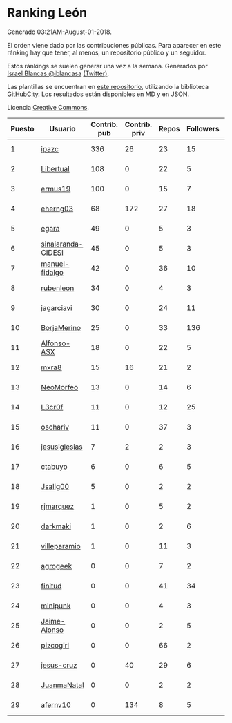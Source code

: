 # Ranking León

Generado 03:21AM-August-01-2018.

El orden viene dado por las contribuciones públicas. Para aparecer en este ránking hay que tener, al menos, un repositorio público y un seguidor.

Estos ránkings se suelen generar una vez a la semana. Generados por [Israel Blancas @iblancasa](https://github.com/iblancasa/) [(Twitter)](https://twitter.com/iblancasa).

Las plantillas se encuentran en [este repositorio](https://github.com/iblancasa/GH-Spanish-Ranking), utilizando la biblioteca [GitHubCity](https://github.com/iblancasa/GitHubCity). Los resultados están disponibles en MD y en JSON.

Licencia [Creative Commons](https://creativecommons.org/licenses/by/4.0/).

| Puesto   |  Usuario  | Contrib. pub | Contrib. priv |Repos| Followers | Desde |  Avatar  |
|----------|-----------|--------------|---------------|-----|-----------|-------|----------|
|1|[ipazc](https://github.com/ipazc)|336|26|23|15|2014-03-03|![ipazc]()|
|2|[Libertual](https://github.com/Libertual)|108|0|22|5|2014-11-17|![Libertual]()|
|3|[ermus19](https://github.com/ermus19)|100|0|15|7|2012-12-14|![ermus19]()|
|4|[eherng03](https://github.com/eherng03)|68|172|27|18|2016-03-03|![eherng03]()|
|5|[egara](https://github.com/egara)|49|0|5|3|2015-08-07|![egara]()|
|6|[sinaiaranda-CIDESI](https://github.com/sinaiaranda-CIDESI)|45|0|5|3|2018-01-11|![sinaiaranda-CIDESI]()|
|7|[manuel-fidalgo](https://github.com/manuel-fidalgo)|42|0|36|10|2016-02-05|![manuel-fidalgo]()|
|8|[rubenleon](https://github.com/rubenleon)|34|0|4|3|2017-06-08|![rubenleon]()|
|9|[jagarciavi](https://github.com/jagarciavi)|30|0|24|11|2012-05-07|![jagarciavi]()|
|10|[BorjaMerino](https://github.com/BorjaMerino)|25|0|33|136|2012-05-03|![BorjaMerino]()|
|11|[Alfonso-ASX](https://github.com/Alfonso-ASX)|18|0|22|5|2012-01-11|![Alfonso-ASX]()|
|12|[mxra8](https://github.com/mxra8)|15|16|21|2|2015-12-14|![mxra8]()|
|13|[NeoMorfeo](https://github.com/NeoMorfeo)|13|0|14|6|2013-03-04|![NeoMorfeo]()|
|14|[L3cr0f](https://github.com/L3cr0f)|11|0|12|25|2016-02-25|![L3cr0f]()|
|15|[oschariv](https://github.com/oschariv)|11|0|37|3|2016-09-26|![oschariv]()|
|16|[jesusiglesias](https://github.com/jesusiglesias)|7|2|2|3|2015-02-27|![jesusiglesias]()|
|17|[ctabuyo](https://github.com/ctabuyo)|6|0|6|5|2015-08-12|![ctabuyo]()|
|18|[Jsalig00](https://github.com/Jsalig00)|5|0|2|2|2018-02-20|![Jsalig00]()|
|19|[rjmarquez](https://github.com/rjmarquez)|1|0|5|2|2010-05-30|![rjmarquez]()|
|20|[darkmaki](https://github.com/darkmaki)|1|0|2|6|2014-12-01|![darkmaki]()|
|21|[villeparamio](https://github.com/villeparamio)|1|0|11|3|2015-12-01|![villeparamio]()|
|22|[agrogeek](https://github.com/agrogeek)|0|0|7|2|2009-04-01|![agrogeek]()|
|23|[finitud](https://github.com/finitud)|0|0|41|34|2010-02-24|![finitud]()|
|24|[minipunk](https://github.com/minipunk)|0|0|4|3|2012-09-20|![minipunk]()|
|25|[Jaime-Alonso](https://github.com/Jaime-Alonso)|0|0|2|5|2014-01-28|![Jaime-Alonso]()|
|26|[pizcogirl](https://github.com/pizcogirl)|0|0|66|2|2014-09-26|![pizcogirl]()|
|27|[jesus-cruz](https://github.com/jesus-cruz)|0|40|29|6|2016-03-04|![jesus-cruz]()|
|28|[JuanmaNatal](https://github.com/JuanmaNatal)|0|0|2|2|2016-04-04|![JuanmaNatal]()|
|29|[afernv10](https://github.com/afernv10)|0|134|8|5|2017-02-23|![afernv10]()|
